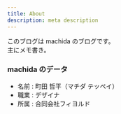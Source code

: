```yaml
---
title: About
description: meta description
---
```


このブログは machida のブログです。<br /> 主にメモ書き。

### machida のデータ

-	名前 : 町田 哲平（マチダ テッペイ）
-	職業 : デザイナ
-	所属 : 合同会社フィヨルド
